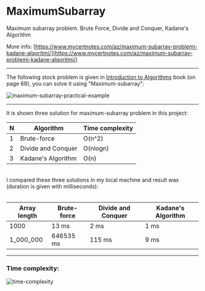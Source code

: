 # MaximumSubarray
Maximum subarray problem. Brute Force, Divide and Conquer, Kadane's Algorithm

More info: [https://www.mycertnotes.com/az/maximum-subarray-problemi-kadane-alqoritmi/](https://www.mycertnotes.com/az/maximum-subarray-problemi-kadane-alqoritmi/)

***
The following stock problem is given in [Introduction to Algorithms](https://www.amazon.com/Introduction-Algorithms-3rd-MIT-Press/dp/0262033844) book (on page 68), you can solve it using "Maximum-subarray":

![maximum-subarray-practical-example](http://www.mycertnotes.com/wp-content/uploads/2017/07/maximum-subarray-practical-example.jpg)

***


It is shown three solution for maximum-subarray problem in this project:

N | Algorithm | Time complexity
----|----|----
1 | Brute-force | O(n^2)
2 | Divide and Conquer | O(nlogn)
3 | Kadane's Algorithm | O(n)

<br>
I compared these three solutions in my local machine and result was (duration is given with milliseconds):
<br><br>

Array length | Brute-force| Divide and Conquer | Kadane's Algorithm
----|----|----|----
1000 | 13 ms | 2 ms | 1 ms
1_000_000 | 646535 ms | 115 ms | 9 ms

***

### Time complexity:
![time-complexity](http://www.mycertnotes.com/wp-content/uploads/2017/07/rate-of-growth.jpg)



